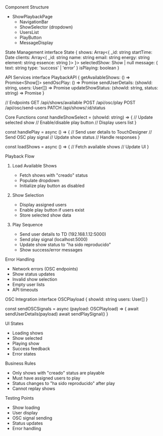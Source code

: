 Component Structure

- ShowPlaybackPage
  - NavigationBar
  - ShowSelector (dropdown)
  - UsersList
  - PlayButton
  - MessageDisplay

State Management
interface State {
shows: Array<{
\_id: string
startTime: Date
clients: Array<{
\_id: string
name: string
email: string
energy: string
element: string
essence: string
}>
}>
selectedShow: Show | null
message: {
text: string
type: 'success' | 'error'
}
isPlaying: boolean
}

API Services
interface PlaybackAPI {
getAvailableShows: () => Promise<Show[]>
sendOscPlay: () => Promise<void>
sendUserDetails: (showId: string, users: User[]) => Promise<void>
updateShowStatus: (showId: string, status: string) => Promise<void>
}

// Endpoints
GET /api/shows/available
POST /api/osc/play
POST /api/osc/send-users
PATCH /api/shows/:id/status

Core Functions
const handleShowSelect = (showId: string) => {
// Update selected show
// Enable/disable play button
// Display users list
}

const handlePlay = async () => {
// Send user details to TouchDesigner
// Send OSC play signal
// Update show status
// Handle responses
}

const loadShows = async () => {
// Fetch available shows
// Update UI
}

Playback Flow

1. Load Available Shows

   - Fetch shows with "creado" status
   - Populate dropdown
   - Initialize play button as disabled

2. Show Selection

   - Display assigned users
   - Enable play button if users exist
   - Store selected show data

3. Play Sequence
   - Send user details to TD (192.168.1.12:5000)
   - Send play signal (localhost:5000)
   - Update show status to "ha sido reproducido"
   - Show success/error messages

Error Handling

- Network errors (OSC endpoints)
- Show status updates
- Invalid show selection
- Empty user lists
- API timeouts

OSC Integration
interface OSCPlayload {
showId: string
users: User[]
}

const sendOSCSignals = async (payload: OSCPlayload) => {
await sendUserDetails(payload)
await sendPlaySignal()
}

UI States

- Loading shows
- Show selected
- Playing show
- Success feedback
- Error states

Business Rules

- Only shows with "creado" status are playable
- Must have assigned users to play
- Status changes to "ha sido reproducido" after play
- Cannot replay shows

Testing Points

- Show loading
- User display
- OSC signal sending
- Status updates
- Error handling
